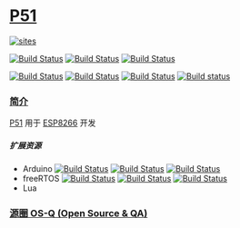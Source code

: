 ﻿# [P51](https://github.com/OS-Q/P51)

[![sites](http://182.61.61.133/link/resources/OSQ.png)](http://www.OS-Q.com)

[![Build Status](https://github.com/OS-Q/P51/workflows/CI/badge.svg)](https://github.com/OS-Q/P51/actions/workflows/CI.yml)
[![Build Status](https://github.com/OS-Q/P51/workflows/CD/badge.svg)](https://github.com/OS-Q/P51/actions/workflows/CD.yml)
[![Build Status](https://github.com/OS-Q/P51/workflows/nightly/badge.svg)](https://github.com/OS-Q/P51/actions/workflows/nightly.yml)

[![Build Status](https://circleci.com/gh/OS-Q/P51.svg?style=svg)](https://circleci.com/gh/OS-Q/P51)
[![Build Status](https://travis-ci.com/OS-Q/P51.svg?branch=master)](https://travis-ci.com/OS-Q/P51)
[![Build Status](https://cloud.drone.io/api/badges/OS-Q/P51/status.svg)](https://cloud.drone.io/OS-Q/P51)
[![Build status](https://ci.appveyor.com/api/projects/status/onjfmhvg7g6u5dqk?svg=true)](https://ci.appveyor.com/project/Qitas/p51)


### [简介](https://github.com/OS-Q/P51/wiki)

[P51](https://github.com/OS-Q/P51) 用于 [ESP8266](https://www.espressif.com/zh-hans/products/socs/esp8266) 开发

#####  扩展资源

* Arduino [![Build Status](https://github.com/OS-Q/A51A/workflows/macos/badge.svg)](https://github.com/OS-Q/A51A/actions/workflows/macos.yml)
[![Build Status](https://github.com/OS-Q/A51A/workflows/ubuntu/badge.svg)](https://github.com/OS-Q/A51A/actions/workflows/ubuntu.yml)
[![Build Status](https://github.com/OS-Q/A51A/workflows/windows/badge.svg)](https://github.com/OS-Q/A51A/actions/workflows/windows.yml)
* freeRTOS [![Build Status](https://github.com/OS-Q/E51B/workflows/macos/badge.svg)](https://github.com/OS-Q/E51B/actions/workflows/macos.yml)
[![Build Status](https://github.com/OS-Q/E51B/workflows/ubuntu/badge.svg)](https://github.com/OS-Q/E51B/actions/workflows/ubuntu.yml)
[![Build Status](https://github.com/OS-Q/E51B/workflows/windows/badge.svg)](https://github.com/OS-Q/E51B/actions/workflows/windows.yml)
* Lua

### [源圈 OS-Q (Open Source & QA) ](http://www.OS-Q.com)
